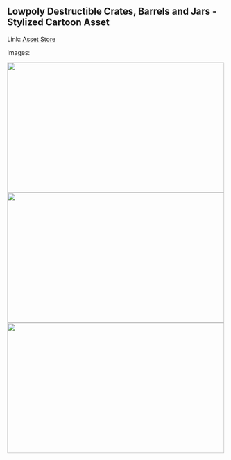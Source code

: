 ## Lowpoly Destructible Crates, Barrels and Jars - Stylized Cartoon Asset

Link: [Asset Store](https://assetstore.unity.com/packages/3d/props/interior/lowpoly-destructible-crates-barrels-and-jars-stylized-cartoon-as-192237#description)

Images:

<img src="https://assetstorev1-prd-cdn.unity3d.com/key-image/3b403ea9-2c95-4f39-83ea-4f57657124f9.webp" width="500" height="300">
<img src="https://assetstorev1-prd-cdn.unity3d.com/package-screenshot/4106ba94-d2d7-4f1c-a65e-1c1f1ff6221d.webp" width="500" height="300">
<img src="https://assetstorev1-prd-cdn.unity3d.com/package-screenshot/2096ca6c-25ea-427e-a7b7-92bb24953171.webp" width="500" height="300">
